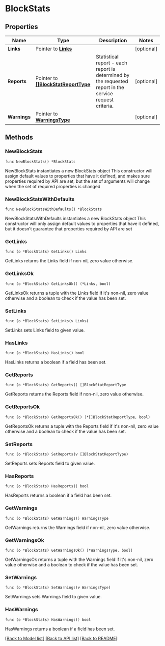 # BlockStats

## Properties

Name | Type | Description | Notes
------------ | ------------- | ------------- | -------------
**Links** | Pointer to [**Links**](Links.md) |  | [optional] 
**Reports** | Pointer to [**[]BlockStatReportType**](BlockStatReportType.md) | Statistical report - each report is determined by the requested report in the service request criteria. | [optional] 
**Warnings** | Pointer to [**WarningsType**](WarningsType.md) |  | [optional] 

## Methods

### NewBlockStats

`func NewBlockStats() *BlockStats`

NewBlockStats instantiates a new BlockStats object
This constructor will assign default values to properties that have it defined,
and makes sure properties required by API are set, but the set of arguments
will change when the set of required properties is changed

### NewBlockStatsWithDefaults

`func NewBlockStatsWithDefaults() *BlockStats`

NewBlockStatsWithDefaults instantiates a new BlockStats object
This constructor will only assign default values to properties that have it defined,
but it doesn't guarantee that properties required by API are set

### GetLinks

`func (o *BlockStats) GetLinks() Links`

GetLinks returns the Links field if non-nil, zero value otherwise.

### GetLinksOk

`func (o *BlockStats) GetLinksOk() (*Links, bool)`

GetLinksOk returns a tuple with the Links field if it's non-nil, zero value otherwise
and a boolean to check if the value has been set.

### SetLinks

`func (o *BlockStats) SetLinks(v Links)`

SetLinks sets Links field to given value.

### HasLinks

`func (o *BlockStats) HasLinks() bool`

HasLinks returns a boolean if a field has been set.

### GetReports

`func (o *BlockStats) GetReports() []BlockStatReportType`

GetReports returns the Reports field if non-nil, zero value otherwise.

### GetReportsOk

`func (o *BlockStats) GetReportsOk() (*[]BlockStatReportType, bool)`

GetReportsOk returns a tuple with the Reports field if it's non-nil, zero value otherwise
and a boolean to check if the value has been set.

### SetReports

`func (o *BlockStats) SetReports(v []BlockStatReportType)`

SetReports sets Reports field to given value.

### HasReports

`func (o *BlockStats) HasReports() bool`

HasReports returns a boolean if a field has been set.

### GetWarnings

`func (o *BlockStats) GetWarnings() WarningsType`

GetWarnings returns the Warnings field if non-nil, zero value otherwise.

### GetWarningsOk

`func (o *BlockStats) GetWarningsOk() (*WarningsType, bool)`

GetWarningsOk returns a tuple with the Warnings field if it's non-nil, zero value otherwise
and a boolean to check if the value has been set.

### SetWarnings

`func (o *BlockStats) SetWarnings(v WarningsType)`

SetWarnings sets Warnings field to given value.

### HasWarnings

`func (o *BlockStats) HasWarnings() bool`

HasWarnings returns a boolean if a field has been set.


[[Back to Model list]](../README.md#documentation-for-models) [[Back to API list]](../README.md#documentation-for-api-endpoints) [[Back to README]](../README.md)


